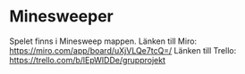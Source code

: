 # Minesweeper
Spelet finns i Minesweep mappen.
Länken till Miro: https://miro.com/app/board/uXjVLQe7tcQ=/
Länken till Trello: https://trello.com/b/lEpWIDDe/grupprojekt
